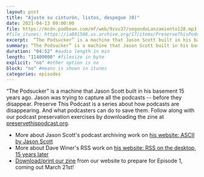 ```yaml
---
layout: post
title: "Ajuste su cinturón, listos, despegue )O)"
date: 2021-04-13 09:00:00
file: https://mcdn.podbean.com/mf/web/9zvu37/segundoLanzamiento128.mp3
#file_itunes: https://ia801508.us.archive.org/17/items/PreserveThisPodcast-prologue-podcasts-are-disappearing/PTP_Prologue_MIX_-16LUFS_190206.mp3
excerpt:  “The Podsucker” is a machine that Jason Scott built in his basement 15 years ago. Jason was trying to capture all the podcasts -- before they disappear. Preserve This Podcast is a series about how podcasts are disappearing. And what podcasters can do to save them. Follow along with our podcast preservation exercises by downloading the zine at preservethispodcast.org.
summary: “The Podsucker” is a machine that Jason Scott built in his basement 15 years ago. Jason was trying to capture all the podcasts -- before they disappear. Preserve This Podcast is a series about how podcasts are disappearing. And what podcasters can do to save them. Follow along with our podcast preservation exercises by downloading the zine at preservethispodcast.org.
duration: "04:52" #audio length in min
length: "11409000" #filesize in byte
explicit: "no" #other option is no
block: "no" #means is shown in itunes
categories: episodes
---
```


“The Podsucker” is a machine that Jason Scott built in his basement 15 years ago. Jason was trying to capture all the podcasts -- before they disappear. Preserve This Podcast is a series about how podcasts are disappearing. And what podcasters can do to save them. Follow along with our podcast preservation exercises by downloading the zine at [preservethispodcast.org](http://preservethispodcast.org/).

* More about Jason Scott's podcast archiving work on [his website: ASCII by Jason Scott](http://ascii.textfiles.com/archives/844)
* More about Dave Winer's RSS work on [his website: RSS on the desktop, 15 years later](http://scripting.com/2017/03/30/rssOnTheDesktop15YearsLater.html)
* [Download/print our zine](http://preservethispodcast.org/#zine) from our website to prepare for Episode 1, coming out March 21st!
